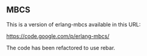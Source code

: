 MBCS
----

This is a version of erlang-mbcs available in this URL:

https://code.google.com/p/erlang-mbcs/

The code has been refactored to use rebar.

